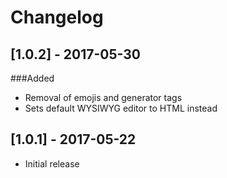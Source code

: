 # Changelog
## [1.0.2] - 2017-05-30
###Added
- Removal of emojis and generator tags
- Sets default WYSIWYG editor to HTML instead
## [1.0.1] - 2017-05-22
- Initial release
